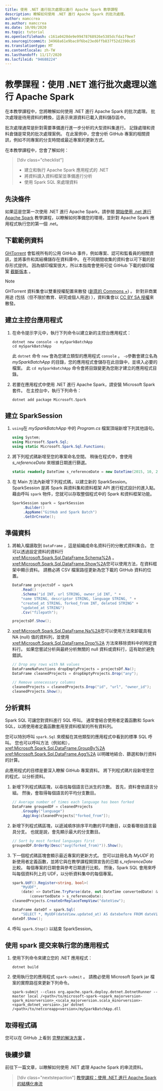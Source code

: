 ```yaml
---
title: 使用 .NET 進行批次處理以進行 Apache Spark 教學課程
description: 瞭解如何使用 .NET 進行 Apache Spark 的批次處理。
author: mamccrea
ms.author: mamccrea
ms.date: 10/09/2020
ms.topic: tutorial
ms.openlocfilehash: c161a0420de9e99478768926e5385dcfda1f9ee7
ms.sourcegitcommit: 34968a61e9bac0f6be23ed6ffb837f52d2390c85
ms.translationtype: MT
ms.contentlocale: zh-TW
ms.lasthandoff: 11/17/2020
ms.locfileid: "94688224"
---
```

# <a name="tutorial-do-batch-processing-with-net-for-apache-spark"></a>教學課程：使用 .NET 進行批次處理以進行 Apache Spark

在本教學課程中，您將瞭解如何使用 .NET 進行 Apache Spark 的批次處理。 批次處理是待用資料的轉換，這表示來源資料已載入資料儲存區中。

批次處理通常是針對需要準備進行進一步分析的大型資料集進行。 記錄處理和資料倉儲是常見的批次處理案例。 在此案例中，您會分析 GitHub 專案的相關資訊，例如不同專案的分支時間或最近專案的更新方式。

在本教學課程中，您會了解如何：

> [!div class="checklist"]
>
> * 建立和執行 Apache Spark 應用程式的 .NET
> * 將資料讀入資料框架並準備進行分析
> * 使用 Spark SQL 來處理資料

## <a name="prerequisites"></a>先決條件

如果這是您第一次使用 .NET 進行 Apache Spark，請參閱 [開始使用 .net 進行 Apache Spark](get-started.md) 教學課程，以瞭解如何準備您的環境，並針對 Apache Spark 應用程式執行您的第一個 .net。

## <a name="download-the-sample-data"></a>下載範例資料

[GHTorrent](http://ghtorrent.org/) 會監視所有的公用 GitHub 事件，例如專案、認可和監看員的相關資訊，並將事件和其結構儲存在資料庫中。 在不同期間收集的資料會以可下載的封存形式提供。 因為傾印檔案很大，所以本指南會使用可從 GitHub 下載的傾印檔案 [截斷版本](https://github.com/dotnet/spark/tree/master/examples/Microsoft.Spark.CSharp.Examples/Sql/Batch/projects_smaller.csv) 。

> [!NOTE]
> GHTorrent 資料集會以雙重授權配置來散發 ([創意的 Commons +](https://wiki.creativecommons.org/wiki/CCPlus)) 。 針對非商業用途 (包括（但不限於教育、研究或個人用途) ），資料集會以 [CC BY SA 授權](https://creativecommons.org/licenses/by-sa/4.0/)來散發。

## <a name="create-a-console-application"></a>建立主控台應用程式

1. 在命令提示字元中，執行下列命令以建立新的主控台應用程式：

   ```dotnetcli
   dotnet new console -o mySparkBatchApp
   cd mySparkBatchApp
   ```

   此 `dotnet` 命令 `new` 會為您建立類型的應用程式 `console` 。 `-o`參數會建立名為 *mySparkBatchApp* 的目錄，您的應用程式會儲存在此目錄中，並填入必要的檔案。 此 `cd mySparkBatchApp` 命令會將目錄變更為您剛才建立的應用程式目錄。

1. 若要在應用程式中使用 .NET 進行 Apache Spark，請安裝 Microsoft Spark 套件。 在主控台中，執行下列命令：

   ```dotnetcli
   dotnet add package Microsoft.Spark
   ```

## <a name="create-a-sparksession"></a>建立 SparkSession

1. `using`在 *mySparkBatchApp* 中的 *Program.cs* 檔案頂端新增下列其他語句。

   ```csharp
   using System;
   using Microsoft.Spark.Sql;
   using static Microsoft.Spark.Sql.Functions;
   ```

1. 將下列程式碼新增至您的專案命名空間。 稍後在程式中，會使用 *s_referenceData* 來根據日期進行篩選。

   ```csharp
   static readonly DateTime s_referenceDate = new DateTime(2015, 10, 20);
   ```

1. 在 Main 方法內新增下列程式碼，以建立新的 SparkSession。 SparkSession 是將 Spark 與資料集和資料框架 API 進行程式設計的進入點。 藉由呼叫 `spark` 物件，您就可以存取整個程式中的 Spark 和資料框架功能。

   ```csharp
   SparkSession spark = SparkSession
        .Builder()
        .AppName("GitHub and Spark Batch")
        .GetOrCreate();
   ```

## <a name="prepare-the-data"></a>準備資料

1. 將輸入檔讀取到 `DataFrame` ，這是組織成命名資料行的分散式資料集合。 您可以透過設定資料的資料行 <xref:Microsoft.Spark.Sql.DataFrame.Schema%2A> 。 <xref:Microsoft.Spark.Sql.DataFrame.Show%2A>您可以使用方法，在資料框架中顯示資料。 請務必將 CSV 檔案路徑更新為您下載的 GitHub 資料的位置。

   ```csharp
   DataFrame projectsDf = spark
       .Read()
       .Schema("id INT, url STRING, owner_id INT, " +
       "name STRING, descriptor STRING, language STRING, " +
       "created_at STRING, forked_from INT, deleted STRING" +
       "updated_at STRING")
       .Csv("filepath");

   projectsDf.Show();
   ```

1. <xref:Microsoft.Spark.Sql.DataFrame.Na%2A>您可以使用方法來卸載具有 NA (null) 值的資料列，並使用 <xref:Microsoft.Spark.Sql.DataFrame.Drop%2A> 方法來移除資料中的特定資料行。 如果您嘗試分析與最終分析無關的 null 資料或資料行，這有助於避免錯誤。

   ```csharp
   // Drop any rows with NA values
   DataFrameNaFunctions dropEmptyProjects = projectsDf.Na();
   DataFrame cleanedProjects = dropEmptyProjects.Drop("any");

   // Remove unnecessary columns
   cleanedProjects = cleanedProjects.Drop("id", "url", "owner_id");
   cleanedProjects.Show();
   ```

## <a name="analyze-the-data"></a>分析資料

Spark SQL 可讓您對資料進行 SQL 呼叫。 通常會結合使用者定義函數和 Spark SQL，以將使用者定義函數套用至資料框架的所有資料列。

您可以特別呼叫 `spark.Sql` 來模擬在其他類型的應用程式中看到的標準 SQL 呼叫。 您也可以呼叫方法（例如和）， <xref:Microsoft.Spark.Sql.DataFrame.GroupBy%2A> <xref:Microsoft.Spark.Sql.DataFrame.Agg%2A> 以明確地結合、篩選和執行資料的計算。

此應用程式的目標是要深入瞭解 GitHub 專案資料。 將下列程式碼片段新增至您的程式，以分析資料。

1. 新增下列程式碼區塊，以尋找每個語言已派生的次數。 首先，資料會依語言分組。 然後，會取得每個語言的平均分支數目。

   ```csharp
   // Average number of times each language has been forked
   DataFrame groupedDF = cleanedProjects
       .GroupBy("language")
       .Agg(Avg(cleanedProjects["forked_from"]);
   ```

1. 新增下列程式碼區塊，以遞減順序排序平均數的平均數目，以查看哪些語言最具分支。 也就是說，會先顯示最大的分支數目。

   ```csharp
   // Sort by most forked languages first
   groupedDF.OrderBy(Desc("avg(forked_from)")).Show();
   ```

1. 下一個程式碼區塊會顯示最近專案的更新方式。 您可以註冊名為 *MyUDF* 的新使用者定義函數，並將它與在教學課程開頭宣告的日期 *s_referenceDate* 比較。 每個專案的日期會與參考日期進行比較。 然後，Spark SQL 會用來呼叫每個資料列上的 UDF，以分析資料集中的每個專案。

   ```csharp
   spark.Udf().Register<string, bool>(
       "MyUDF",
       (date) => DateTime.TryParse(date, out DateTime convertedDate) &&
           (convertedDate > s_referenceDate);
   cleanedProjects.CreateOrReplaceTempView("dateView");

   DataFrame dateDf = spark.Sql(
       "SELECT *, MyUDF(dateView.updated_at) AS datebefore FROM dateView");
   dateDf.Show();
   ```

1. 呼叫 `spark.Stop()` 以結束 SparkSession。

## <a name="use-spark-submit-to-run-your-app"></a>使用 spark 提交來執行您的應用程式

1. 使用下列命令來建立您的 .NET 應用程式：

   ```dotnetcli
   dotnet build
   ```

1. 使用執行您的應用程式 `spark-submit` 。 請務必使用 Microsoft Spark jar 檔案的實際路徑來更新下列命令。

   ```console
   spark-submit --class org.apache.spark.deploy.dotnet.DotnetRunner --master local /<path>/to/microsoft-spark-<spark_majorversion-spark_minorversion>_<scala_majorversion.scala_minorversion>-<spark_dotnet_version>.jar dotnet /<path>/to/netcoreapp<version>/mySparkBatchApp.dll
   ```

## <a name="get-the-code"></a>取得程式碼

您可以在 GitHub 上看到 [完整的解決方案](https://github.com/dotnet/spark/blob/master/examples/Microsoft.Spark.CSharp.Examples/Sql/Batch/GitHubProjects.cs) 。

## <a name="next-steps"></a>後續步驟

前往下一篇文章，以瞭解如何使用 .NET 處理 Apache Spark 的串流資料。
> [!div class="nextstepaction"]
> [教學課程：使用 .NET 進行 Apache Spark 的結構化串流](streaming.md)
